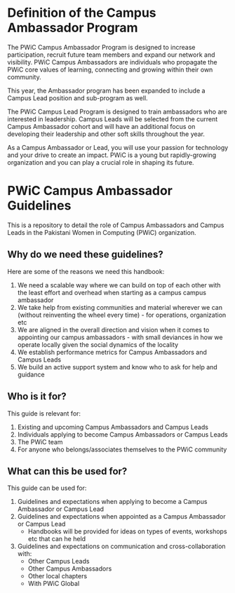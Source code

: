 # Definition of the Campus Ambassador Program

The PWiC Campus Ambassador Program is designed to increase participation, recruit future team members and expand our network and visibility. PWiC Campus Ambassadors are individuals who propagate the PWiC core values of learning, connecting and growing within their own community. 

This year, the Ambassador program has been expanded to include a Campus Lead position and sub-program as well. 

The PWiC Campus Lead Program is designed to train ambassadors who are interested in leadership. Campus Leads will be selected from the current Campus Ambassador cohort and will have an additional focus on developing their leadership and other soft skills throughout the year. 

As a Campus Ambassador or Lead, you will use your passion for technology and your drive to create an impact. PWiC is a young but rapidly-growing organization and you can play a crucial role in shaping its future. 


# PWiC Campus Ambassador Guidelines

This is a repository to detail the role of Campus Ambassadors and Campus Leads in the Pakistani Women in Computing (PWiC) organization.  

## Why do we need these guidelines?

Here are some of the reasons we need this handbook:
1. We need a scalable way where we can build on top of each other with the least effort and overhead when starting as a campus campus ambassador
2. We take help from existing communities and material wherever we can (without reinventing the wheel every time) - for operations, organization etc
3. We are aligned in the overall direction and vision when it comes to appointing our campus ambassadors - with small deviances in how we operate locally given the social dynamics of the locality
4. We establish performance metrics for Campus Ambassadors and Campus Leads
5. We build an active support system and know who to ask for help and guidance

## Who is it for?

This guide is relevant for:
1. Existing and upcoming Campus Ambassadors and Campus Leads
2. Individuals applying to become Campus Ambassadors or Campus Leads
3. The PWiC team
4. For anyone who belongs/associates themselves to the PWiC community



## What can this be used for?

This guide can be used for:
1. Guidelines and expectations when applying to become a Campus Ambassador or Campus Lead
2. Guidelines and expectations when appointed as a Campus Ambassador or Campus Lead
   * Handbooks will be provided for ideas on types of events, workshops etc that can he held
3. Guidelines and expectations on communication and cross-collaboration with:
   * Other Campus Leads
   * Other Campus Ambassadors
   * Other local chapters
   * With PWiC Global


